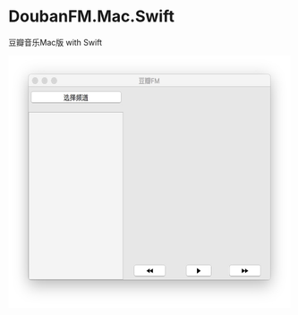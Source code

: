 # DoubanFM.Mac.Swift
豆瓣音乐Mac版 with Swift


 <img src="douban_fm.png" width = "594" height = "451" align=center />

